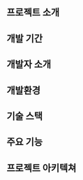 프로젝트 소개
------------
개발 기간
--------
개발자 소개
----------
개발환경
-----------
기술 스택
-----------
주요 기능
-----------
프로젝트 아키텍쳐
-----------
